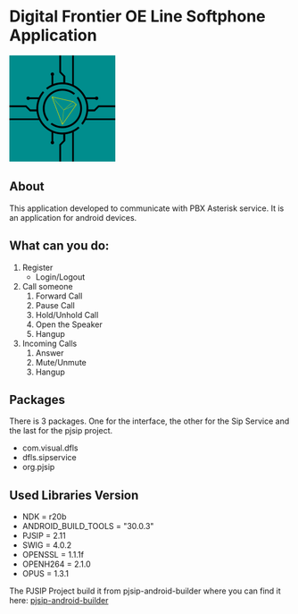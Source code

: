 # Digital Frontier OE Line Softphone Application

![Digital Frontier O.E. logo](https://github.com/nickbosnv/DFLS/blob/master/app/src/main/res/drawable/digital_frontier_oe_1.png)

## About

This application developed to communicate with PBX Asterisk service. It is an application for 
android devices.

## What can you do:

1. Register
    * Login/Logout
2. Call someone
    1. Forward Call
    2. Pause Call
    3. Hold/Unhold Call
    4. Open the Speaker
    5. Hangup
3. Incoming Calls
    1. Answer
    2. Mute/Unmute
    3. Hangup
 
## Packages

There is 3 packages. One for the interface, the other for the Sip Service and the last for the pjsip
project.

* com.visual.dfls
* dfls.sipservice
* org.pjsip

## Used Libraries Version

* NDK = r20b
* ANDROID_BUILD_TOOLS = "30.0.3"
* PJSIP = 2.11
* SWIG = 4.0.2
* OPENSSL = 1.1.1f
* OPENH264 = 2.1.0
* OPUS = 1.3.1

The PJSIP Project build it from pjsip-android-builder where you can find it here:
[pjsip-android-builder](https://github.com/VoiSmart/pjsip-android-builder)

